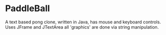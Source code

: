 # PaddleBall
A text based pong clone, written in Java, has mouse and keyboard controls. 
Uses JFrame and JTextArea
all 'graphics' are done via string manipulation.
